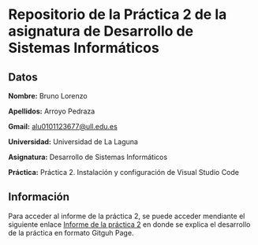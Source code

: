 # Repositorio de la Práctica 2 de la asignatura de Desarrollo de Sistemas Informáticos
## Datos
  **Nombre:** Bruno Lorenzo
  
  **Apellidos:** Arroyo Pedraza
  
  **Gmail:** alu0101123677@ull.edu.es
  
  **Universidad:** Universidad de La Laguna
  
  **Asignatura:** Desarrollo de Sistemas Informáticos
  
  **Práctica:** Práctica 2. Instalación y configuración de Visual Studio Code

## Información

Para acceder al informe de la práctica 2, se puede acceder mendiante el siguiente enlace [Informe de la práctica 2](https://ull-esit-inf-dsi-2021.github.io/ull-esit-inf-dsi-20-21-prct02-vscode-alu0101123677/) en donde se explica el desarrollo de la práctica en formato Gitguh Page.
